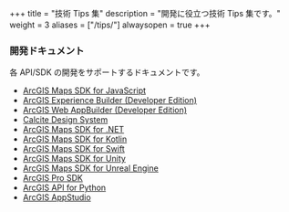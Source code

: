+++
title = "技術 Tips 集"
description = "開発に役立つ技術 Tips 集です。"
weight = 3
aliases = ["/tips/"]
alwaysopen = true
+++
　　
### 開発ドキュメント

各 API/SDK の開発をサポートするドキュメントです。

* [ArcGIS Maps SDK for JavaScript](../tips/javascript/)
* [ArcGIS Experience Builder (Developer Edition)](../tips/experience-builder/)
* [ArcGIS Web AppBuilder (Developer Edition)](../tips/webappbuilder/)
* [Calcite Design System](../tips/calcite-design-system/)
* [ArcGIS Maps SDK for .NET](../tips/dotnet/)
* [ArcGIS Maps SDK for Kotlin](../tips/android/)
* [ArcGIS Maps SDK for Swift](../tips/ios/)
* [ArcGIS Maps SDK for Unity](../tips/unity/)
* [ArcGIS Maps SDK for Unreal Engine](../tips/unreal-engine/)
* [ArcGIS Pro SDK](../tips/prosdk/)
* [ArcGIS API for Python](../tips/python/)
* [ArcGIS AppStudio](../tips/appstudio/)